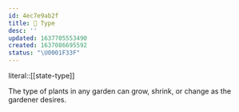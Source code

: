 ```yaml
---
id: 4ec7e9ab2f
title: 🔖 Type
desc: ''
updated: 1637705553490
created: 1637086695592
status: "\U0001F33F"
---
```


literal::[[state-type]]


The type of plants in any garden can grow, shrink, or change as the gardener desires.
